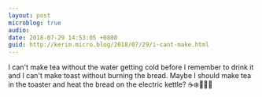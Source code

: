 ```yaml
---
layout: post
microblog: true
audio: 
date: 2018-07-29 14:53:05 +0800
guid: http://kerim.micro.blog/2018/07/29/i-cant-make.html
---
```

I can't make tea without the water getting cold before I remember to drink it and I can't make toast without burning the bread. Maybe I should make tea in the toaster and heat the bread on the electric kettle? ☕️❄️🍞🔥😕
